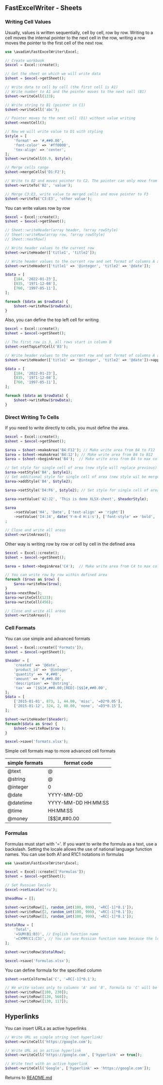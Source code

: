 ## FastExcelWriter - Sheets

### Writing Cell Values

Usually, values is written sequentially, cell by cell, row by row. Writing to a cell moves the internal pointer
to the next cell in the row, writing a row moves the pointer to the first cell of the next row.

```php
use \avadim\FastExcelWriter\Excel;

// Create workbook
$excel = Excel::create();

// Get the sheet on which we will write data
$sheet = $excel->getSheet();

// Write data to cell by cell (the first cell is A1)
// Write number to A1 and the pointer moves to the next cell (B1)
$sheet->writeCell(123);

// Write string to B1 (pointer in C1)
$sheet->writeCell('abc');

// Pointer moves to the next cell (D1) without value writing
$sheet->nextCell();

// Now we will write value to D1 with styling
$style = [
    'format' => '#,##0.00',
    'font-color' => '#ff0000',
    'tex-align' => 'center',
];
$sheet->writeCell(0.9, $style);

// Merge cells range
$sheet->mergeCells('D1:F2');

// Write to B2 and moves pointer to C2. The pointer can only move from left to right and top to bottom
$sheet->writeTo('B2', 'value');

// Merge C3:E3, write value to merged cells and move pointer to F3  
$sheet->writeTo('C3:E3', 'other value');

```

You can write values row by row

```php
$excel = Excel::create();
$sheet = $excel->getSheet();

// Sheet::writeHeader(array header, ?array rowStyle)
// Sheet::writeRow(array row, ?array rowStyle)
// Sheet::nextRow()

// Write header values to the current row 
$sheet->writeHeader(['title1', 'title2']);

// Write header values to the current row and set format of columns A and B 
$sheet->writeHeader(['title1' => '@integer', 'title2' => '@date']);

$data = [
    [184, '2022-01-23'],
    [835, '1971-12-08'],
    [760, '1997-05-11'],
];

foreach ($data as $rowData) {
    $sheet->writeRow($rowData);
}

```
Also, you can define the top left cell for writing  
```php
$excel = Excel::create();
$sheet = $excel->getSheet();

// The first row is 3, all rows start in column B
$sheet->setTopLeftCell('B3');

// Write header values to the current row and set format of columns A and B 
$sheet->writeHeader(['title1' => '@integer', 'title2' => '@date'])->applyFontStyleBold();;

$data = [
    [184, '2022-01-23'],
    [835, '1971-12-08'],
    [760, '1997-05-11'],
];

foreach ($data as $rowData) {
    $sheet->writeRow($rowData);
}

```

### Direct Writing To Cells

If you need to write directly to cells, you must define the area.

```php
$excel = Excel::create();
$sheet = $excel->getSheet();

$area = $sheet->makeArea('B4:F12'); // Make write area from B4 to F12
$area = $sheet->makeArea('B4:12'); // Make write area from B4 to B12
$area = $sheet->beginArea('B4');  // Make write area from B4 to max column and max row

// Set style for single cell of area (new style will replace previous)
$area->setStyle('B4', $style1); 
// Set additional style for single cell of area (new style wil be merged with previous)
$area->addStyle('B4', $style2); 

$area->setStyle('D4:F6', $style2); // Set style for single cell of area

$area->setValue('A2:J2', 'This is demo XLSX-sheet', $headerStyle);

$area
    ->setValue('H4', 'Date', ['text-align' => 'right'])
    ->setValue('I4:J4', date('Y-m-d H:i:s'), ['font-style' => 'bold', 'format' => 'datetime', 'text-align' => 'left'])
;

// Close and write all areas
$sheet->writeAreas();

```
Other way is writing row by row or cell by cell in the defined area
```php
$excel = Excel::create();
$sheet = $excel->getSheet();

$area = $sheet->beginArea('C4');  // Make write area from C4 to max column and max row

// You can write row by row within defined area
foreach ($rows as $row) {
    $area->writeRow($row);
}
$area->nextRow();
$area->writeCell(123);
$area->writeCell(456);

// Close and write all areas
$sheet->writeAreas();

```

### Cell Formats

You can use simple and advanced formats

```php
$excel = Excel::create(['Formats']);
$sheet = $excel->getSheet();

$header = [
    'created' => '@date',
    'product_id' => '@integer',
    'quantity' => '#,##0',
    'amount' => '#,##0.00',
    'description' => '@string',
    'tax' => '[$$]#,##0.00;[RED]-[$$]#,##0.00',
];
$data = [
    ['2015-01-01', 873, 1, 44.00, 'misc', '=D2*0.05'],
    ['2015-01-12', 324, 2, 88.00, 'none', '=D3*0.15'],
];

$sheet->writeHeader($header);
foreach($data as $row) {
    $sheet->writeRow($row );
}

$excel->save('formats.xlsx');
```

Simple cell formats map to more advanced cell formats

| simple formats | format code         |
|----------------|---------------------|
| @text          | @                   |
| @string        | @                   |
| @integer       | 0                   |
| @date          | YYYY-MM-DD          |
| @datetime      | YYYY-MM-DD HH:MM:SS |
| @time          | HH:MM:SS            |
| @money         | [$$]#,##0.00        |


### Formulas

Formulas must start with '='. If you want to write the formula as a text, use a backslash.
Setting the locale allows the use of national language function names.
You can use both A1 and R1C1 notations in formulas

```php
use \avadim\FastExcelWriter\Excel;

$excel = Excel::create(['Formulas']);
$sheet = $excel->getSheet();

// Set Russian locale
$excel->setLocale('ru');

$headRow = [];

$sheet->writeRow([1, random_int(100, 999), '=RC[-1]*0.1']);
$sheet->writeRow([2, random_int(100, 999), '=RC[-1]*0.1']);
$sheet->writeRow([3, random_int(100, 999), '=RC[-1]*0.1']);

$totalRow = [
    'Total',
    '=SUM(B1:B3)', // English function name
    '=СУММ(C1:C3)', // You can use Russian function name because the locale is 'ru'
];

$sheet->writeRow($totalRow);

$excel->save('formulas.xlsx');

```
You can define formula for the specified column
```php
$sheet->setColFormula('C', '=RC[-1]*0.1');

// We write values only to columns 'A' and 'B', formula to 'C' will be added automatically
$sheet->writeRow([100, 230]);
$sheet->writeRow([120, 560]);
$sheet->writeRow([130, 117]);
```

## Hyperlinks
You can insert URLs as active hyperlinks

```php
// Write URL as simple string (not hyperlink)
$sheet->writeCell('https://google.com');

// Write URL as an active hyperlink
$sheet->writeCell('https://google.com', ['hyperlink' => true]);

// Write text with an active hyperlink
$sheet->writeCell('Google', ['hyperlink' => 'https://google.com']);

```

Returns to [README.md](/README.md)
